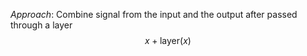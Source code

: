 *Approach*: Combine signal from the input and the output after passed through a layer
$$x + \textrm{layer}(x)$$